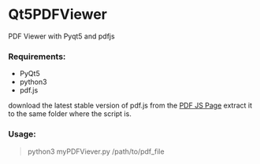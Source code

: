 # Qt5PDFViewer
PDF Viewer with Pyqt5 and pdfjs

### Requirements:
- PyQt5
- python3
- pdf.js

download the latest stable version of pdf.js from the [PDF JS Page](https://mozilla.github.io/pdf.js/getting_started/#download)
extract it to the same folder where the script is.

### Usage:

> python3 myPDFViever.py /path/to/pdf_file
